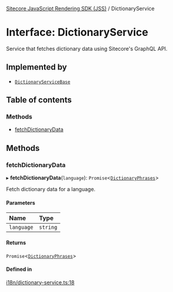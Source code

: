 [Sitecore JavaScript Rendering SDK (JSS)](../README.md) / DictionaryService

# Interface: DictionaryService

Service that fetches dictionary data using Sitecore's GraphQL API.

## Implemented by

- [`DictionaryServiceBase`](../classes/DictionaryServiceBase.md)

## Table of contents

### Methods

- [fetchDictionaryData](DictionaryService.md#fetchdictionarydata)

## Methods

### fetchDictionaryData

▸ **fetchDictionaryData**(`language`): `Promise`<[`DictionaryPhrases`](DictionaryPhrases.md)\>

Fetch dictionary data for a language.

#### Parameters

| Name | Type |
| :------ | :------ |
| `language` | `string` |

#### Returns

`Promise`<[`DictionaryPhrases`](DictionaryPhrases.md)\>

#### Defined in

[i18n/dictionary-service.ts:18](https://github.com/Sitecore/jss/blob/release/19.0.0/packages/sitecore-jss/src/i18n/dictionary-service.ts#L18)
